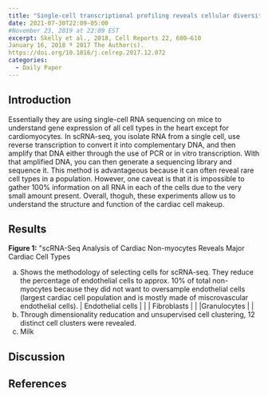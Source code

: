 ```yaml
---
title: "Single-cell transcriptional profiling reveals cellular diversity and intercommunication in the mouse heart"
date: 2021-07-30T22:09-05:00
#November 23, 2019 at 22:09 EST
excerpt: Skelly et al., 2018, Cell Reports 22, 600–610
January 16, 2018 ª 2017 The Author(s).
https://doi.org/10.1016/j.celrep.2017.12.072
categories:
  - Daily Paper
---
```

## Introduction
Essentially they are using single-cell RNA sequencing on mice to understand gene expression of all cell types in the heart except for cardiomyocytes. In scRNA-seq, you isolate RNA from a single cell, use reverse transcription to convert it into complementary DNA, and then amplify that DNA either through the use of PCR or in vitro transcription. With that amplified DNA, you can then generate a sequencing library and sequence it. This method is advantageous because it can often reveal rare cell types in a population. However, one caveat is that it is impossible to gather 100% information on all RNA in each of the cells due to the very small amount present. Overall, thoguh, these experiments allow us to understand the structure and function of the cardiac cell makeup. 

## Results
**Figure 1:** "scRNA-Seq Analysis of Cardiac Non-myocytes Reveals Major Cardiac Cell Types
<ol type="a">
  <li>Shows the methodology of selecting cells for scRNA-seq. They reduce the percentage of endothelial cells to approx. 10% of total non-myocytes because they did not want to oversample endothelial cells (largest cardiac cell population and is mostly made of miscrovascular endothelial cells).
  | Endothelial cells | |
  | Fibroblasts | |
  |Granulocytes | |
  </li>
  <li>Through dimensionality reducation and unsupervised cell clustering, 12 distinct cell clusters were revealed.</li>
  <li>Milk</li>
</ol>

## Discussion

## References
[^1]: https://www.frontiersin.org/articles/10.3389/fnmol.2017.00177/full
[^2]: https://www.mayoclinic.org/diseases-conditions/cardiomyopathy/symptoms-causes/syc-20370709
[^3]: 
[^4]: 
[^5]: 
[^6]: 
[^7]: 
[^8]: 
[^9]: 
[^10]: 